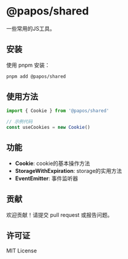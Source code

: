 # @papos/shared

一些常用的JS工具。

## 安装

使用 pnpm 安装：

```bash
pnpm add @papos/shared
```

## 使用方法

```javascript
import { Cookie } from '@papos/shared'

// 示例代码
const useCookies = new Cookie()
```

## 功能

- **Cookie**: cookie的基本操作方法
- **StorageWithExpiration**: storage的实用方法
- **EventEmitter**: 事件监听器

## 贡献

欢迎贡献！请提交 pull request 或报告问题。

## 许可证

MIT License
```

